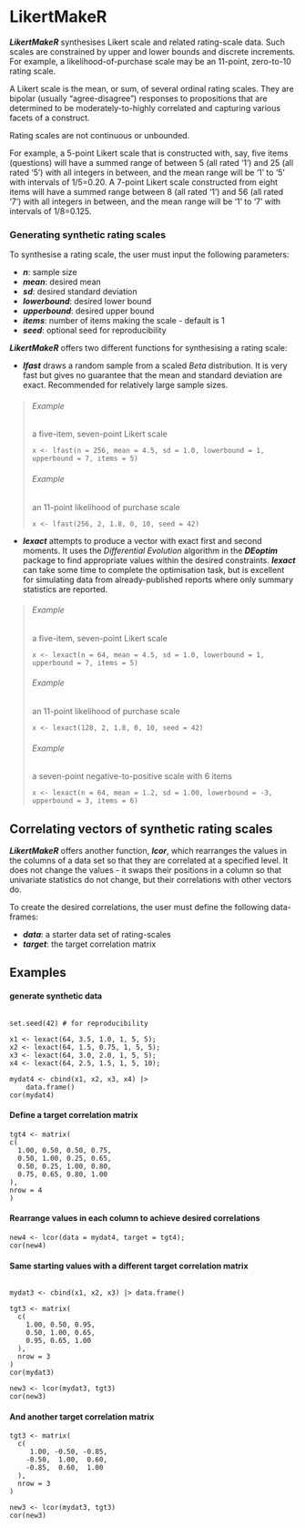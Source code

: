 # LikertMakeR

___LikertMakeR___ synthesises Likert scale and related rating-scale data. Such scales are constrained by upper and lower bounds and discrete increments. For example, a likelihood-of-purchase scale may be an 11-point, zero-to-10 rating scale.

 A Likert scale is the mean, or sum, of several ordinal rating scales. They are bipolar (usually “agree-disagree”) responses to propositions that are determined to be moderately-to-highly correlated and capturing various facets of a construct.
    
Rating scales are not continuous or unbounded. 
    
For example, a 5-point Likert scale that is constructed with, say, five items (questions) will have a summed range of between 5 (all rated ‘1’) and 25 (all rated ‘5’) with all integers in between, and 
the mean range will be ‘1’ to ‘5’ with intervals of 1/5=0.20.
A 7-point Likert scale constructed from eight items will have a summed range between 8 (all rated ‘1’) and 56 (all rated ‘7’) with all integers in between, 
and the mean range will be ‘1’ to ‘7’ with intervals of 1/8=0.125.

### Generating synthetic rating scales

To synthesise a rating scale, the user must input the following parameters:
  *  ___n___: sample size 
  *  ___mean___: desired mean 
  *  ___sd___: desired standard deviation
  *  ___lowerbound___: desired lower bound
  *  ___upperbound___: desired upper bound 
  *  ___items___: number of items making the scale - default is 1 
  *  ___seed___: optional seed for reproducibility
    
___LikertMakeR___ offers two different functions for synthesising a rating scale: 
  *  ___lfast___ draws a random sample from a scaled _Beta_ distribution. It is very fast but gives no guarantee that the mean and standard deviation are exact. Recommended for relatively large sample sizes.
  
  > ###### Example
  > a five-item, seven-point Likert scale
  > ```
  > x <- lfast(n = 256, mean = 4.5, sd = 1.0, lowerbound = 1, upperbound = 7, items = 5)
  > ```
  >  ###### Example
  > an 11-point likelihood of purchase scale
  > ```
  > x <- lfast(256, 2, 1.8, 0, 10, seed = 42)
  > ```
  
  *  ___lexact___ attempts to produce a vector with exact first and second moments. It uses the _Differential Evolution_ algorithm in the ___DEoptim___ package to find appropriate values within the desired constraints. 
___lexact___ can take some time to complete the optimisation task, but is excellent for simulating data from already-published reports where only summary statistics are reported. 
  
  > ###### Example
  > a five-item, seven-point Likert scale
  > ```
  > x <- lexact(n = 64, mean = 4.5, sd = 1.0, lowerbound = 1, upperbound = 7, items = 5)
  > ```
  >  ###### Example
  > an 11-point likelihood of purchase scale
  > ```
  > x <- lexact(128, 2, 1.8, 0, 10, seed = 42)
  > ```
  >  ###### Example
  > a seven-point negative-to-positive scale with 6 items
  > ```
  > x <- lexact(n = 64, mean = 1.2, sd = 1.00, lowerbound = -3, upperbound = 3, items = 6)
  > ```
  

  
## Correlating vectors of synthetic rating scales

___LikertMakeR___ offers another function, ___lcor___, which rearranges the values in the columns of a data set so that they are correlated at a specified level. It does not change the values - it swaps their positions in a column so that univariate statistics do not change, but their correlations with other vectors do.

To create the desired correlations, the user must define the following data-frames:
  -  ___data___: a starter data set of rating-scales 
  -  ___target___: the target correlation matrix 

## Examples

####  generate synthetic data

```

set.seed(42) # for reproducibility

x1 <- lexact(64, 3.5, 1.0, 1, 5, 5);
x2 <- lexact(64, 1.5, 0.75, 1, 5, 5);
x3 <- lexact(64, 3.0, 2.0, 1, 5, 5);
x4 <- lexact(64, 2.5, 1.5, 1, 5, 10);  

mydat4 <- cbind(x1, x2, x3, x4) |> 
    data.frame()
cor(mydat4)

```

####  Define a target correlation matrix

```
tgt4 <- matrix(
c(
  1.00, 0.50, 0.50, 0.75,
  0.50, 1.00, 0.25, 0.65,
  0.50, 0.25, 1.00, 0.80,
  0.75, 0.65, 0.80, 1.00
),
nrow = 4
)

```

####  Rearrange values in each column to achieve desired correlations

```
new4 <- lcor(data = mydat4, target = tgt4);
cor(new4)

```

####  Same starting values with a different target correlation matrix

```

mydat3 <- cbind(x1, x2, x3) |> data.frame()

tgt3 <- matrix(
  c(
    1.00, 0.50, 0.95,
    0.50, 1.00, 0.65,
    0.95, 0.65, 1.00
  ),
  nrow = 3
)
cor(mydat3)

new3 <- lcor(mydat3, tgt3)
cor(new3)
```

####  And another target correlation matrix

```
tgt3 <- matrix(
  c(
     1.00, -0.50, -0.85,
    -0.50,  1.00,  0.60,
    -0.85,  0.60,  1.00
  ),
  nrow = 3
)

new3 <- lcor(mydat3, tgt3)
cor(new3)

```
